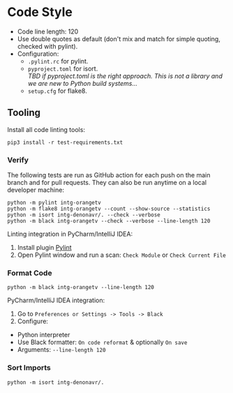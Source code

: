 # Code Style

- Code line length: 120
- Use double quotes as default (don't mix and match for simple quoting, checked with pylint).
- Configuration:
    - `.pylint.rc` for pylint.
    - `pyproject.toml` for isort.  
      _TBD if pyproject.toml is the right approach. This is not a library and we are new to Python build systems..._
    - `setup.cfg` for flake8.

## Tooling

Install all code linting tools:

```shell
pip3 install -r test-requirements.txt
```

### Verify

The following tests are run as GitHub action for each push on the main branch and for pull requests.
They can also be run anytime on a local developer machine:

```shell
python -m pylint intg-orangetv
python -m flake8 intg-orangetv --count --show-source --statistics
python -m isort intg-denonavr/. --check --verbose 
python -m black intg-orangetv --check --verbose --line-length 120
```

Linting integration in PyCharm/IntelliJ IDEA:

1. Install plugin [Pylint](https://plugins.jetbrains.com/plugin/11084-pylint)
2. Open Pylint window and run a scan: `Check Module` or `Check Current File`

### Format Code

```shell
python -m black intg-orangetv --line-length 120
```

PyCharm/IntelliJ IDEA integration:

1. Go to `Preferences or Settings -> Tools -> Black`
2. Configure:

- Python interpreter
- Use Black formatter: `On code reformat` & optionally `On save`
- Arguments: `--line-length 120`

### Sort Imports

```shell
python -m isort intg-denonavr/.
```
